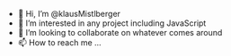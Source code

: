 - 👋 Hi, I’m @klausMistlberger
- 👀 I’m interested in any project including JavaScript
- 💞️ I’m looking to collaborate on whatever comes around
- 📫 How to reach me ... 

